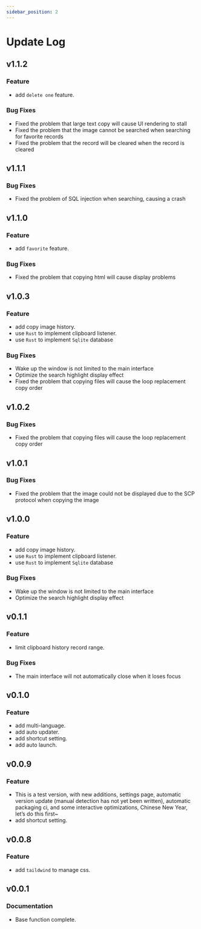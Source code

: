 ```yaml
---
sidebar_position: 2
---
```


# Update Log

## v1.1.2

### Feature

- add `delete one` feature.

### Bug Fixes

- Fixed the problem that large text copy will cause UI rendering to stall
- Fixed the problem that the image cannot be searched when searching for favorite records
- Fixed the problem that the record will be cleared when the record is cleared

## v1.1.1

### Bug Fixes

- Fixed the problem of SQL injection when searching, causing a crash

## v1.1.0

### Feature

- add `favorite` feature.

### Bug Fixes

- Fixed the problem that copying html will cause display problems

## v1.0.3

### Feature

- add copy image history.
- use `Rust` to implement clipboard listener.
- use `Rust` to implement `Sqlite` database

### Bug Fixes

- Wake up the window is not limited to the main interface
- Optimize the search highlight display effect
- Fixed the problem that copying files will cause the loop replacement copy order

## v1.0.2

### Bug Fixes

- Fixed the problem that copying files will cause the loop replacement copy order

## v1.0.1

### Bug Fixes

- Fixed the problem that the image could not be displayed due to the SCP protocol when copying the image

## v1.0.0

### Feature

- add copy image history.
- use `Rust` to implement clipboard listener.
- use `Rust` to implement `Sqlite` database

### Bug Fixes

- Wake up the window is not limited to the main interface
- Optimize the search highlight display effect

## v0.1.1

### Feature

- limit clipboard history record range.

### Bug Fixes

- The main interface will not automatically close when it loses focus

## v0.1.0

### Feature

- add multi-language.
- add auto updater.
- add shortcut setting.
- add auto launch.

## v0.0.9

### Feature

- This is a test version, with new additions, settings page, automatic version update (manual detection has not yet been written), automatic packaging ci, and some interactive optimizations, Chinese New Year, let’s do this first~
- add shortcut setting.

## v0.0.8

### Feature

- add `taildwind` to manage css.

## v0.0.1

### Documentation

- Base function complete.
